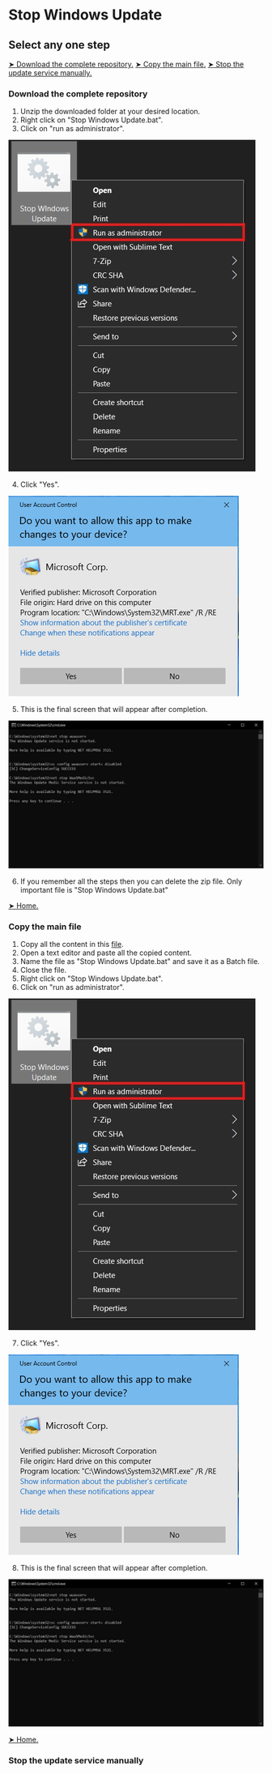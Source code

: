 # Stop Windows Update
## Select any one step
[➤ Download the complete repository.](#download-the-complete-repository)
[➤ Copy the main file.](#Copy-the-main-file)
[➤ Stop the update service manually.](#Stop-the-update-service-manually)

### Download the complete repository

1. Unzip the downloaded folder at your desired location.
2. Right click on "Stop Windows Update.bat".
3. Click on "run as administrator".

![Run as Admin](https://github.com/AshleyTuscano/Stop-Windows-Update/blob/main/images/Click%20On%20Run%20as%20Admin.jpg)

4. Click "Yes".

![Click yes](https://github.com/AshleyTuscano/Stop-Windows-Update/blob/main/images/click%20yes.png)

5. This is the final screen that will appear after completion.

![Run as Admin](https://github.com/AshleyTuscano/Stop-Windows-Update/blob/main/images/final.jpg)

6. If you remember all the steps then you can delete the zip file. Only important file is "Stop Windows Update.bat"

[➤ Home.](#Stop-Windows-Update)

### Copy the main file

1. Copy all the content in this [file](https://github.com/AshleyTuscano/Stop-Windows-Update/blob/main/Stop%20WIndows%20Update.bat).
2. Open a text editor and paste all the copied content.
3. Name the file as "Stop Windows Update.bat" and save it as a Batch file.
4. Close the file.
5. Right click on "Stop Windows Update.bat".
6. Click on "run as administrator".

![Run as Admin](https://github.com/AshleyTuscano/Stop-Windows-Update/blob/main/images/Click%20On%20Run%20as%20Admin.jpg)

7. Click "Yes".

![Click yes](https://github.com/AshleyTuscano/Stop-Windows-Update/blob/main/images/click%20yes.png)

8. This is the final screen that will appear after completion.

![Run as Admin](https://github.com/AshleyTuscano/Stop-Windows-Update/blob/main/images/final.jpg)

[➤ Home.](#Stop-Windows-Update)

### Stop the update service manually

